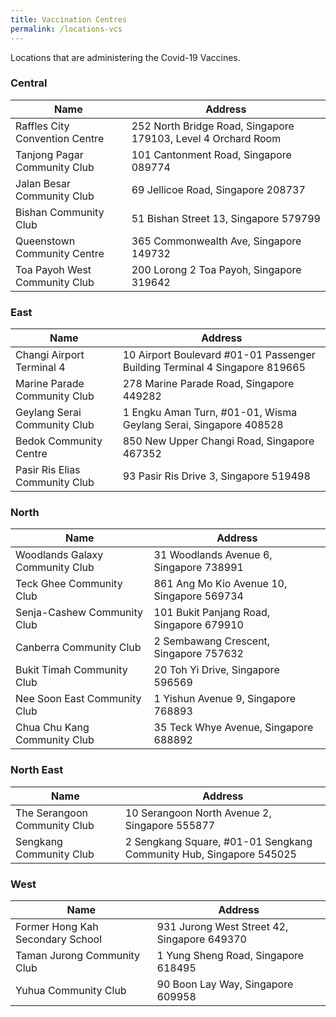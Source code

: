```yaml
---
title: Vaccination Centres
permalink: /locations-vcs
---
```

Locations that are administering the Covid-19 Vaccines.

###  **Central**
<table>
  <thead>
    <tr>
      <th>Name</th>
      <th>Address</th>
    </tr>
  </thead>
  <tbody>
    <!--start of row-->
    <tr>
      <td>Raffles City Convention Centre</td>
      <td>252 North Bridge Road, Singapore 179103, Level 4 Orchard Room</td>
    </tr>
    <!--end of row-->
		<!--start of row-->
    <tr>
      <td>Tanjong Pagar Community Club</td>
      <td>101 Cantonment Road, Singapore 089774</td>
    </tr>
    <!--end of row-->
		<!--start of row-->
    <tr>
      <td>Jalan Besar Community Club</td>
      <td>69 Jellicoe Road, Singapore 208737</td>
    </tr>
    <!--end of row-->
		<!--start of row-->
    <tr>
      <td>Bishan Community Club</td>
      <td>51 Bishan Street 13, Singapore 579799</td>
    </tr>
    <!--end of row-->
		<!--start of row-->
    <tr>
      <td>Queenstown Community Centre </td>
      <td>365 Commonwealth Ave, Singapore 149732</td>
    </tr>
    <!--end of row-->
		<!--start of row-->
    <tr>
      <td>Toa Payoh West Community Club </td>
      <td>200 Lorong 2 Toa Payoh, Singapore 319642</td>
    </tr>
    <!--end of row-->
  </tbody>
</table>


### **East**
<table>
  <thead>
    <tr>
      <th>Name</th>
      <th>Address</th>
    </tr>
  </thead>
  <tbody>
    <!--start of row-->
    <tr>
      <td>Changi Airport Terminal 4</td>
      <td>10 Airport Boulevard #01-01 Passenger Building Terminal 4 Singapore 819665</td>
    </tr>
    <!--end of row-->
		<!--start of row-->
    <tr>
      <td>Marine Parade Community Club </td>
      <td>278 Marine Parade Road, Singapore 449282</td>
    </tr>
    <!--end of row-->
		<!--start of row-->
    <tr>
      <td>Geylang Serai Community Club  </td>
      <td>1 Engku Aman Turn, #01-01, Wisma Geylang Serai, Singapore 408528</td>
    </tr>
    <!--end of row-->
		<!--start of row-->
    <tr>
      <td>Bedok Community Centre   </td>
      <td>850 New Upper Changi Road, Singapore 467352</td>
    </tr>
    <!--end of row-->
		<!--start of row-->
    <tr>
      <td>Pasir Ris Elias Community Club    </td>
      <td>93 Pasir Ris Drive 3, Singapore 519498</td>
    </tr>
    <!--end of row-->
  </tbody>
</table>

### **North**
<table>
  <thead>
    <tr>
      <th>Name</th>
      <th>Address</th>
    </tr>
  </thead>
  <tbody>
    <!--start of row-->
    <tr>
      <td>Woodlands Galaxy Community Club</td>
      <td>31 Woodlands Avenue 6, Singapore 738991</td>
    </tr>
    <!--end of row-->
		<!--start of row-->
    <tr>
      <td>Teck Ghee Community Club</td>
      <td>861 Ang Mo Kio Avenue 10, Singapore 569734</td>
    </tr>
    <!--end of row-->
		<!--start of row-->
    <tr>
      <td>Senja-Cashew Community Club</td>
      <td>101 Bukit Panjang Road, Singapore 679910</td>
    </tr>
    <!--end of row-->
		<!--start of row-->
    <tr>
      <td>Canberra Community Club</td>
      <td>2 Sembawang Crescent, Singapore 757632</td>
    </tr>
    <!--end of row-->
		<!--start of row-->
    <tr>
      <td>Bukit Timah Community Club</td>
      <td>20 Toh Yi Drive, Singapore 596569</td>
    </tr>
    <!--end of row-->
			<!--start of row-->
    <tr>
      <td>Nee Soon East Community Club</td>
      <td>1 Yishun Avenue 9, Singapore 768893</td>
    </tr>
    <!--end of row-->
		<!--start of row-->
    <tr>
      <td>Chua Chu Kang Community Club </td>
      <td>35 Teck Whye Avenue, Singapore 688892</td>
    </tr>
    <!--end of row-->
  </tbody>
</table>

### **North East**
<table>
  <thead>
    <tr>
      <th>Name</th>
      <th>Address</th>
    </tr>
  </thead>
  <tbody>
    <!--start of row-->
    <tr>
      <td>The Serangoon Community Club </td>
      <td>10 Serangoon North Avenue 2, Singapore 555877</td>
    </tr>
    <!--end of row-->
		<!--start of row-->
    <tr>
      <td>Sengkang Community Club  </td>
      <td>2 Sengkang Square,  #01-01 Sengkang Community Hub, Singapore 545025</td>
    </tr>
    <!--end of row-->
  </tbody>
</table>

### **West**
<table>
  <thead>
    <tr>
      <th>Name</th>
      <th>Address</th>
    </tr>
  </thead>
  <tbody>
    <!--start of row-->
    <tr>
      <td>Former Hong Kah Secondary School</td>
      <td>931 Jurong West Street 42, Singapore 649370</td>
    </tr>
    <!--end of row-->
		<!--start of row-->
    <tr>
      <td>Taman Jurong Community Club</td>
      <td>1 Yung Sheng Road, Singapore 618495</td>
    </tr>
    <!--end of row-->
		<!--start of row-->
    <tr>
      <td>Yuhua Community Club </td>
      <td>90 Boon Lay Way, Singapore 609958</td>
    </tr>
    <!--end of row-->
  </tbody>
</table>